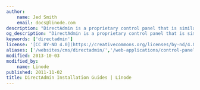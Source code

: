```yaml
---
author:
    name: Jed Smith
    email: docs@linode.com
description: "DirectAdmin is a proprietary control panel that is similar to cPanel and Plesk. The guides in this section will help you install DirectAdmin and manage services on your Linode."
og_description: "DirectAdmin is a proprietary control panel that is similar to cPanel and Plesk. The guides in this section will help you install DirectAdmin and manage services on your Linode."
keywords: ['directadmin']
license: '[CC BY-ND 4.0](https://creativecommons.org/licenses/by-nd/4.0)'
aliases: ['/websites/cms/directadmin/','/web-applications/control-panels/directadmin/']
modified: 2013-10-03
modified_by:
    name: Linode
published: 2011-11-02
title: DirectAdmin Installation Guides | Linode
---
```

